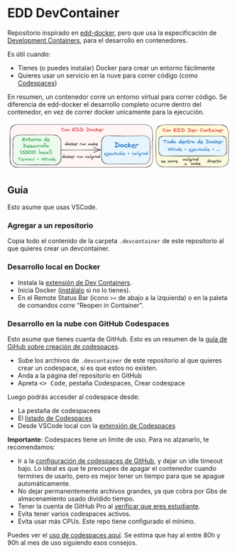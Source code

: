 # EDD DevContainer

Repositorio inspirado en [edd-docker], pero que usa la especificación
de [Development Containers], para el desarrollo en contenedores.

Es útil cuando:
- Tienes (o puedes instalar) Docker para crear un entorno fácilmente
- Quieres usar un servicio en la nuve para correr código (como [Codespaces])

En resumen, un contenedor corre un entorno virtual para correr código.
Se diferencia de edd-docker el desarrollo completo ocurre dentro del
contenedor, en vez de correr docker unicamente para la ejecución.

![Comparación de EDD Docker y EDD DevContainer](img/compare.png)

[edd-docker]: https://github.com/IIC2133-PUC/edd-docker
[Development Containers]: https://containers.dev/
[Codespaces]: https://docs.github.com/en/codespaces/overview

## Guía

Esto asume que usas VSCode.

### Agregar a un repositorio

Copia todo el contenido de la carpeta `.devcontainer` de este
repositorio al que quieres crear un devcontainer.

### Desarrollo local en Docker

- Instala la [extensión de Dev Containers](https://marketplace.visualstudio.com/items?itemName=ms-vscode-remote.remote-containers).
- Inicia Docker ([instálalo](https://www.docker.com/products/docker-desktop/) si no lo tienes).
- En el Remote Status Bar (ícono `><` de abajo a la izquierda) o en la
  paleta de comandos corre “Reopen in Container”.

### Desarrollo en la nube con GitHub Codespaces

Esto asume que tienes cuanta de GitHub.
Esto es un resumen de la [guía de GiHub sobre creación de codespaces][g].

[g]: https://docs.github.com/es/codespaces/developing-in-codespaces/creating-a-codespace-for-a-repository

- Sube los archivos de `.devcontainer` de este repositorio al que
  quieres crear un codespace, si es que estos no existen.
- Anda a la página del repositorio en GitHub
- Apreta <kbd><> Code</kbd>, pestaña Codespaces, Crear codespace

Luego podrás accesder al codespace desde:
- La pestaña de codespacees
- El [listado de Codespaces](https://github.com/codespaces)
- Desde VSCode local con la [extensión de Codespaces][ext]

[ext]: https://marketplace.visualstudio.com/items?itemName=GitHub.codespaces

**Importante**: Codespaces tiene un limite de uso. Para no alzanarlo, te recomendamos:

- Ir a la [configuración de codespaces de GitHub](https://github.com/settings/codespaces),
  y dejar un idle timeout bajo. Lo ideal es que te preocupes de apagar
  el contenedor cuando termines de usarlo, pero es mejor tener un tiempo
  para que se apague automáticamente.
- No dejar permanentemente archivos grandes, ya que cobra por Gbs
  de almacenamiento usado dividido tiempo.
- Tener la cuenta de GitHub Pro al [verificar que eres estudiante](https://education.github.com/discount_requests/application).
- Evita tener varios codespaces activos.
- Evita usar más CPUs. Este repo tiene configurado el mínimo.

Puedes ver el [uso de codespaces aquí](https://github.com/settings/billing).
Se estima que hay al entre 80h y 90h al mes de uso siguiendo esos consejos.
